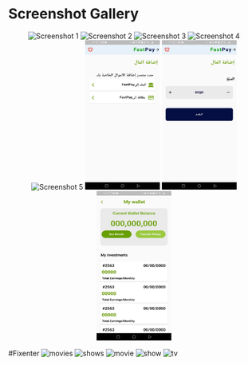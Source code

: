 
# Screenshot Gallery

<p align="center">
  <img src="https://github.com/efwergethryh/Fixenter/assets/94201610/de6a4cb0-405c-4937-a9e9-a638e4ff48e3" width="150" height="300" alt="Screenshot 1">
  <img src="https://github.com/efwergethryh/Fixenter/assets/94201610/ebce7beb-fa4a-4e5e-af99-a414a6537607" width="150" height="300" alt="Screenshot 2">
  <img src="https://github.com/efwergethryh/Fixenter/assets/94201610/9aa6e24b-3096-4db9-b6ab-f6aa6f25075f" width="150" height="300" alt="Screenshot 3">
  <img src="https://github.com/efwergethryh/Fixenter/assets/94201610/43231de9-f72a-4f25-be85-e323b00521d9" width="150" height="300" alt="Screenshot 4">
  <img src="https://github.com/efwergethryh/Fixenter/assets/94201610/a2c1d8f2-2eba-48e1-a589-00b1d9b462df" width="150" height="300" alt="Screenshot 5">
  <img src="https://github.com/efwergethryh/TSC/blob/main/screenshots/choose_rource.jpg" width="150" height="300" alt="Choose Source">
  <img src="https://github.com/efwergethryh/TSC/blob/main/screenshots/pay_amount.jpg" width="150" height="300" alt="Pay Amount">
  <img src="https://github.com/efwergethryh/TSC/blob/main/screenshots/transfer_money.jpg" width="150" height="300" alt="Transfer Money">
</p>


#Fixenter
![movies](https://github.com/efwergethryh/Fixenter/assets/94201610/de6a4cb0-405c-4937-a9e9-a638e4ff48e3)
![shows](https://github.com/efwergethryh/Fixenter/assets/94201610/ebce7beb-fa4a-4e5e-af99-a414a6537607)
![movie](https://github.com/efwergethryh/Fixenter/assets/94201610/9aa6e24b-3096-4db9-b6ab-f6aa6f25075f)
![show](https://github.com/efwergethryh/Fixenter/assets/94201610/43231de9-f72a-4f25-be85-e323b00521d9)
![tv](https://github.com/efwergethryh/Fixenter/assets/94201610/a2c1d8f2-2eba-48e1-a589-00b1d9b462df)
